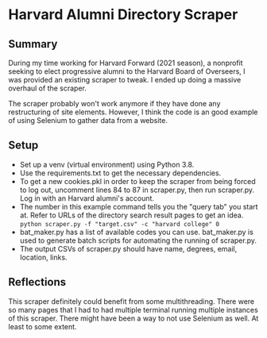 # Harvard Alumni Directory Scraper
## Summary
During my time working for Harvard Forward (2021 season), a nonprofit seeking to elect progressive alumni to the Harvard Board of Overseers, I was provided an existing scraper to tweak. I ended up doing a massive overhaul of the scraper.

The scraper probably won't work anymore if they have done any restructuring of site elements. However, I think the code is an good example of using Selenium to gather data from a website.

## Setup
* Set up a venv (virtual environment) using Python 3.8.
* Use the requirements.txt to get the necessary dependencies.
* To get a new cookies.pkl in order to keep the scraper from being forced to log out, uncomment lines 84 to 87 in scraper.py, then run scraper.py. Log in with an Harvard alumni's account.
* The number in this example command tells you the "query tab" you start at. Refer to URLs of the directory search result pages to get an idea.<br/>
  `python scraper.py -f "target.csv" -c "harvard college" 0`
* bat_maker.py has a list of available codes you can use. bat_maker.py is used to generate batch scripts for automating the running of scraper.py. 
* The output CSVs of scraper.py should have name, degrees, email, location, links.

## Reflections
This scraper definitely could benefit from some multithreading. There were so many pages that I had to had multiple terminal running multiple instances of this scraper. There might have been a way to not use Selenium as well. At least to some extent.